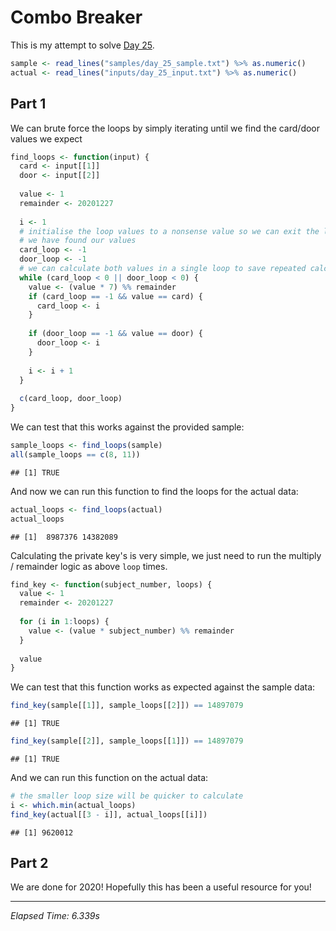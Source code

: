# Combo Breaker



This is my attempt to solve [Day 25](https://adventofcode.com/2020/day/25).


```r
sample <- read_lines("samples/day_25_sample.txt") %>% as.numeric()
actual <- read_lines("inputs/day_25_input.txt") %>% as.numeric()
```

## Part 1

We can brute force the loops by simply iterating until we find the card/door values we expect


```r
find_loops <- function(input) {
  card <- input[[1]]
  door <- input[[2]]
  
  value <- 1
  remainder <- 20201227
  
  i <- 1
  # initialise the loop values to a nonsense value so we can exit the loop once
  # we have found our values
  card_loop <- -1
  door_loop <- -1
  # we can calculate both values in a single loop to save repeated calculations
  while (card_loop < 0 || door_loop < 0) {
    value <- (value * 7) %% remainder
    if (card_loop == -1 && value == card) {
      card_loop <- i
    }
    
    if (door_loop == -1 && value == door) {
      door_loop <- i
    }
      
    i <- i + 1
  }
  
  c(card_loop, door_loop)
}
```

We can test that this works against the provided sample:


```r
sample_loops <- find_loops(sample)
all(sample_loops == c(8, 11))
```

```
## [1] TRUE
```

And now we can run this function to find the loops for the actual data:


```r
actual_loops <- find_loops(actual)
actual_loops
```

```
## [1]  8987376 14382089
```

Calculating the private key's is very simple, we just need to run the multiply / remainder logic as above `loop` times.


```r
find_key <- function(subject_number, loops) {
  value <- 1
  remainder <- 20201227
  
  for (i in 1:loops) {
    value <- (value * subject_number) %% remainder
  }
  
  value
}
```

We can test that this function works as expected against the sample data:


```r
find_key(sample[[1]], sample_loops[[2]]) == 14897079
```

```
## [1] TRUE
```

```r
find_key(sample[[2]], sample_loops[[1]]) == 14897079
```

```
## [1] TRUE
```

And we can run this function on the actual data:


```r
# the smaller loop size will be quicker to calculate
i <- which.min(actual_loops)
find_key(actual[[3 - i]], actual_loops[[i]])
```

```
## [1] 9620012
```

## Part 2

We are done for 2020! Hopefully this has been a useful resource for you!

---

*Elapsed Time: 6.339s*
